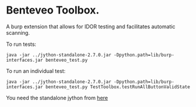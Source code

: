# Benteveo Toolbox.
A burp extension that allows for IDOR testing and facilitates automatic scanning.

To run tests:

```
java -jar ../jython-standalone-2.7.0.jar -Dpython.path=lib/burp-interfaces.jar benteveo_test.py
```

To run an individual test:

```
java -jar ../jython-standalone-2.7.0.jar -Dpython.path=lib/burp-interfaces.jar benteveo_test.py TestToolbox.testRunAllButtonValidState
```

You need the standalone jython from [here](https://www.jython.org/download.html)

